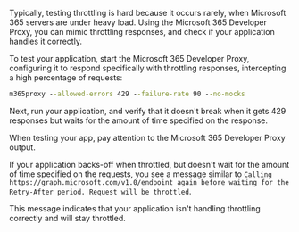 Typically, testing throttling is hard because it occurs rarely, when Microsoft 365 servers are under heavy load. Using the Microsoft 365 Developer Proxy, you can mimic throttling responses, and check if your application handles it correctly.

To test your application, start the Microsoft 365 Developer Proxy, configuring it to respond specifically with throttling responses, intercepting a high percentage of requests:

```cmd
m365proxy --allowed-errors 429 --failure-rate 90 --no-mocks
```

Next, run your application, and verify that it doesn't break when it gets 429 responses but waits for the amount of time specified on the response.

When testing your app, pay attention to the Microsoft 365 Developer Proxy output.

If your application backs-off when throttled, but doesn't wait for the amount of time specified on the requests, you see a message similar to `Calling https://graph.microsoft.com/v1.0/endpoint again before waiting for the Retry-After period. Request will be throttled`.

This message indicates that your application isn't handling throttling correctly and will stay throttled.
